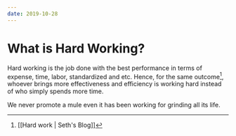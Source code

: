 ```yaml
---
date: 2019-10-28
---
```

# What is Hard Working?

Hard working is the job done with the best performance in terms of expense, time, labor, standardized and etc. Hence, for the same outcome[^11E6E16C603F], whoever brings more effectiveness and efficiency is working hard instead of who simply spends more time.

We never promote a mule even it has been working for grinding all its life.


[^11E6E16C603F]: [[Hard work | Seth's Blog]]
